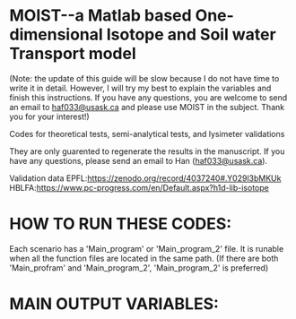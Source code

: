 # MOIST--a Matlab based One-dimensional Isotope and Soil water Transport model
(Note: the update of this guide will be slow because I do not have time to write it in detail. However, I will try my best to explain the variables and finish this instructions. If you have any questions, you are welcome to send an email to haf033@usask.ca and please use MOIST in the subject. Thank you for your interest!)


Codes for theoretical tests, semi-analytical tests, and lysimeter validations

They are only guarented to regenerate the results in the manuscript.
If you have any questions, please send an email to Han (haf033@usask.ca).

Validation data
EPFL:https://zenodo.org/record/4037240#.Y029l3bMKUk
HBLFA:https://www.pc-progress.com/en/Default.aspx?h1d-lib-isotope


# HOW TO RUN THESE CODES:
Each scenario has a 'Main_program' or 'Main_program_2' file. It is runable when all the function files are located in the same path.
(If there are both 'Main_profram' and 'Main_program_2', 'Main_program_2' is preferred)

# MAIN OUTPUT VARIABLES:
